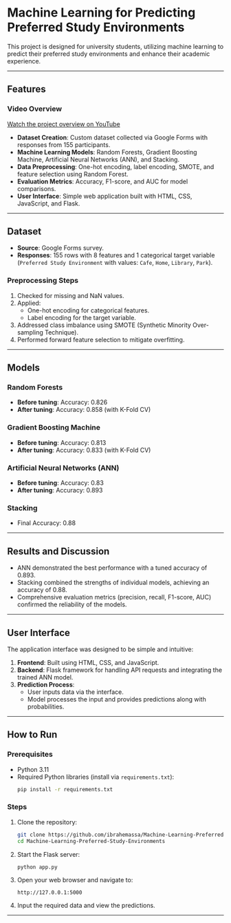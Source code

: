 # Machine Learning for Predicting Preferred Study Environments

This project is designed for university students, utilizing machine learning to
predict their preferred study environments and enhance their academic
experience.

---

## Features

### Video Overview

[Watch the project overview on YouTube](https://youtu.be/97-FbF7Zu-w)

- **Dataset Creation**: Custom dataset collected via Google Forms with responses from 155 participants.
- **Machine Learning Models**: Random Forests, Gradient Boosting Machine, Artificial Neural Networks (ANN), and Stacking.
- **Data Preprocessing**: One-hot encoding, label encoding, SMOTE, and feature selection using Random Forest.
- **Evaluation Metrics**: Accuracy, F1-score, and AUC for model comparisons.
- **User Interface**: Simple web application built with HTML, CSS, JavaScript, and Flask.

---

## Dataset

- **Source**: Google Forms survey.
- **Responses**: 155 rows with 8 features and 1 categorical target variable (`Preferred Study Environment` with values: `Cafe`, `Home`, `Library`, `Park`).

### Preprocessing Steps

1. Checked for missing and NaN values.
2. Applied:
   - One-hot encoding for categorical features.
   - Label encoding for the target variable.
3. Addressed class imbalance using SMOTE (Synthetic Minority Over-sampling Technique).
4. Performed forward feature selection to mitigate overfitting.

---

## Models

### Random Forests
- **Before tuning**: Accuracy: 0.826
- **After tuning**: Accuracy: 0.858 (with K-Fold CV)

### Gradient Boosting Machine
- **Before tuning**: Accuracy: 0.813
- **After tuning**: Accuracy: 0.833 (with K-Fold CV)

### Artificial Neural Networks (ANN)
- **Before tuning**: Accuracy: 0.83
- **After tuning**: Accuracy: 0.893

### Stacking
- Final Accuracy: 0.88

---

## Results and Discussion

- ANN demonstrated the best performance with a tuned accuracy of 0.893.
- Stacking combined the strengths of individual models, achieving an accuracy of 0.88.
- Comprehensive evaluation metrics (precision, recall, F1-score, AUC) confirmed the reliability of the models.

---

## User Interface

The application interface was designed to be simple and intuitive:

1. **Frontend**: Built using HTML, CSS, and JavaScript.
2. **Backend**: Flask framework for handling API requests and integrating the trained ANN model.
3. **Prediction Process**:
   - User inputs data via the interface.
   - Model processes the input and provides predictions along with probabilities.

---

## How to Run

### Prerequisites

- Python 3.11
- Required Python libraries (install via `requirements.txt`):
  ```bash
  pip install -r requirements.txt
  ```

### Steps

1. Clone the repository:
   ```bash
   git clone https://github.com/ibrahemassa/Machine-Learning-Preferred-Study-Environments.git
   cd Machine-Learning-Preferred-Study-Environments
   ```
2. Start the Flask server:
   ```bash
   python app.py
   ```
3. Open your web browser and navigate to:
   ```
   http://127.0.0.1:5000
   ```
4. Input the required data and view the predictions.
---
